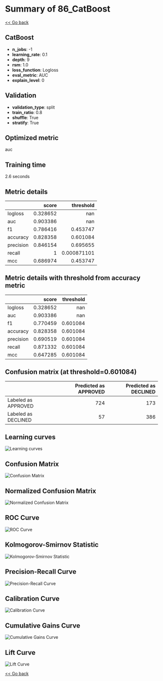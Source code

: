 # Summary of 86_CatBoost

[<< Go back](../README.md)


## CatBoost
- **n_jobs**: -1
- **learning_rate**: 0.1
- **depth**: 9
- **rsm**: 1.0
- **loss_function**: Logloss
- **eval_metric**: AUC
- **explain_level**: 0

## Validation
 - **validation_type**: split
 - **train_ratio**: 0.8
 - **shuffle**: True
 - **stratify**: True

## Optimized metric
auc

## Training time

2.6 seconds

## Metric details
|           |    score |     threshold |
|:----------|---------:|--------------:|
| logloss   | 0.328652 | nan           |
| auc       | 0.903386 | nan           |
| f1        | 0.786416 |   0.453747    |
| accuracy  | 0.828358 |   0.601084    |
| precision | 0.846154 |   0.695655    |
| recall    | 1        |   0.000871101 |
| mcc       | 0.686974 |   0.453747    |


## Metric details with threshold from accuracy metric
|           |    score |   threshold |
|:----------|---------:|------------:|
| logloss   | 0.328652 |  nan        |
| auc       | 0.903386 |  nan        |
| f1        | 0.770459 |    0.601084 |
| accuracy  | 0.828358 |    0.601084 |
| precision | 0.690519 |    0.601084 |
| recall    | 0.871332 |    0.601084 |
| mcc       | 0.647285 |    0.601084 |


## Confusion matrix (at threshold=0.601084)
|                     |   Predicted as APPROVED |   Predicted as DECLINED |
|:--------------------|------------------------:|------------------------:|
| Labeled as APPROVED |                     724 |                     173 |
| Labeled as DECLINED |                      57 |                     386 |

## Learning curves
![Learning curves](learning_curves.png)
## Confusion Matrix

![Confusion Matrix](confusion_matrix.png)


## Normalized Confusion Matrix

![Normalized Confusion Matrix](confusion_matrix_normalized.png)


## ROC Curve

![ROC Curve](roc_curve.png)


## Kolmogorov-Smirnov Statistic

![Kolmogorov-Smirnov Statistic](ks_statistic.png)


## Precision-Recall Curve

![Precision-Recall Curve](precision_recall_curve.png)


## Calibration Curve

![Calibration Curve](calibration_curve_curve.png)


## Cumulative Gains Curve

![Cumulative Gains Curve](cumulative_gains_curve.png)


## Lift Curve

![Lift Curve](lift_curve.png)



[<< Go back](../README.md)
